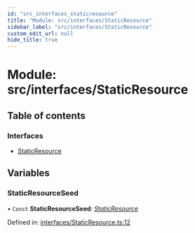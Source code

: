 ```yaml
---
id: "src_interfaces_staticresource"
title: "Module: src/interfaces/StaticResource"
sidebar_label: "src/interfaces/StaticResource"
custom_edit_url: null
hide_title: true
---
```


# Module: src/interfaces/StaticResource

## Table of contents

### Interfaces

- [StaticResource](../interfaces/src_interfaces_staticresource.staticresource.md)

## Variables

### StaticResourceSeed

• `Const` **StaticResourceSeed**: [*StaticResource*](../interfaces/src_interfaces_staticresource.staticresource.md)

Defined in: [interfaces/StaticResource.ts:12](https://github.com/xr3ngine/xr3ngine/blob/2d83606b6/packages/common/src/interfaces/StaticResource.ts#L12)
